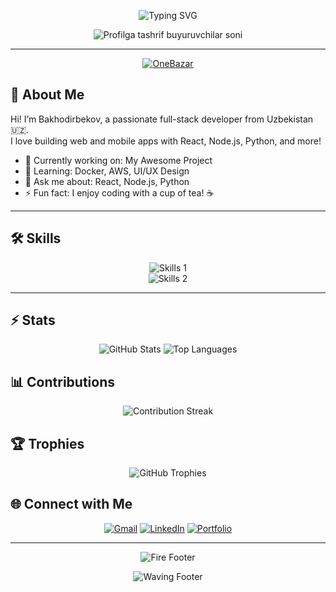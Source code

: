 <!-- Animated Typing Title -->
<p align="center">
  <img src="https://readme-typing-svg.herokuapp.com?size=30&center=true&vCenter=true&width=1000&height=80&lines=I'm+Bakhodirbekov;Full-Stack+Developer;Welcome+to+My+GitHub!+🌟" alt="Typing SVG" />
</p>

<!-- Visitor Count -->
<p align="center">
  <img src="https://profile-counter.glitch.me/Bakhodirbekov/count.svg" alt="Profilga tashrif buyuruvchilar soni" />
</p>

---

<!-- Tetris Game -->
<p align="center">
  <a href="https://tetris.com" target="_blank">
    <img src="https://bot-e-commers.netlify.app/?style=for-the-badge" alt="OneBazar" />
  </a>
</p>

## 👋 About Me
Hi! I’m Bakhodirbekov, a passionate full-stack developer from Uzbekistan 🇺🇿.  
I love building web and mobile apps with React, Node.js, Python, and more!  
- 🔭 Currently working on: My Awesome Project  
- 🌱 Learning: Docker, AWS, UI/UX Design  
- 💬 Ask me about: React, Node.js, Python  
- ⚡️ Fun fact: I enjoy coding with a cup of tea! ☕️

---

## 🛠 Skills
<p align="center">
  <img src="https://skillicons.dev/icons?i=react,bootstrap,mui,html,css,vscode,github,figma,tailwind,git,r" alt="Skills 1" />
  <br />
  <img src="https://skillicons.dev/icons?i=nodejs,python,javascript,typescript,express,firebase,mongodb,c,java,nextjs,mysql,flask" alt="Skills 2" />
</p>

---

## ⚡️ Stats
<div align="center">
  <img src="https://github-readme-stats.vercel.app/api?username=Bakhodirbekov&show_icons=true&theme=radical" alt="GitHub Stats" />
  <img src="https://github-readme-stats.vercel.app/api/top-langs/?username=Bakhodirbekov&layout=compact&theme=radical" alt="Top Languages" />
</div>

## 📊 Contributions
<p align="center">
  <img src="https://github-readme-streak-stats.herokuapp.com/?user=Bakhodirbekov&theme=radical" alt="Contribution Streak" />
</p>

## 🏆 Trophies
<p align="center">
  <img src="https://github-profile-trophy.vercel.app/?username=Bakhodirbekov&theme=radical&no-frame=true&margin-w=15" alt="GitHub Trophies" />
</p>

## 🌐 Connect with Me
<p align="center">
  <a href="mailto:bakhodirbekov@example.com"><img src="https://img.shields.io/badge/Gmail-D14836?style=for-the-badge&logo=gmail&logoColor=white" alt="Gmail" /></a>
  <a href="https://linkedin.com/in/yourusername"><img src="https://img.shields.io/badge/LinkedIn-0077B5?style=for-the-badge&logo=linkedin&logoColor=white" alt="LinkedIn" /></a>
  <a href="https://yourportfolio.com"><img src="https://img.shields.io/badge/Portfolio-FF7139?style=for-the-badge&logo=web&logoColor=white" alt="Portfolio" /></a>
</p>

---

<!-- Footer Animation -->
<p align="center">
  <img src="https://media.giphy.com/media/l0HlGma77sc2aMgg0/giphy.gif" alt="Fire Footer" />
</p>

<!-- Waving Capsule Footer -->
<p align="center">
  <img src="https://capsule-render.vercel.app/api?type=waving&color=00bfbf&height=120&section=footer" alt="Waving Footer" />
</p>
